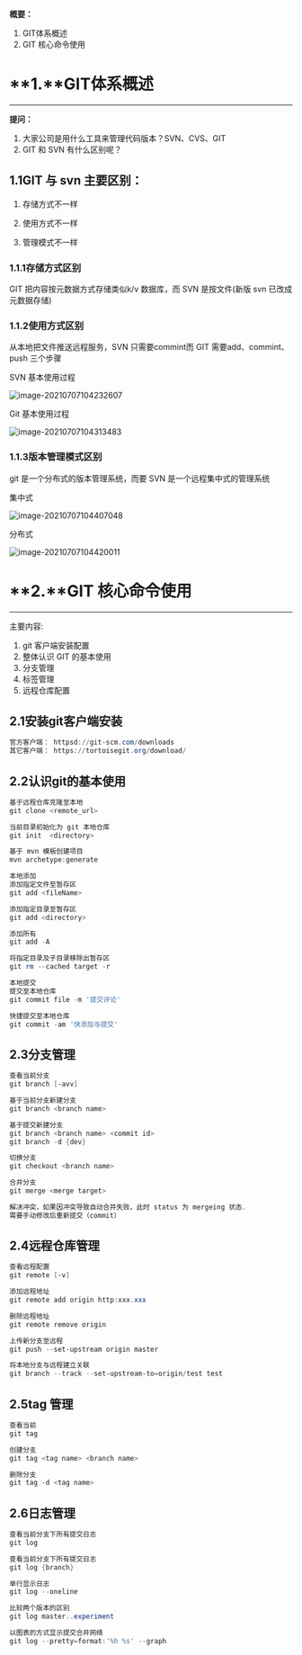 **概要：**

1. GIT体系概述
2. GIT 核心命令使用
# **1.**GIT体系概述

---


**提问：**

1. 大家公司是用什么工具来管理代码版本？SVN、CVS、GIT
2. GIT 和 SVN 有什么区别呢？

## 1.1GIT 与 svn 主要区别：

1. 存储方式不一样

2. 使用方式不一样

3. 管理模式不一样

   
### **1**.1.1存储方式区别

GIT 把内容按元数据方式存储类似k/v 数据库，而 SVN 是按文件(新版 svn 已改成元数据存储)

### **1.1.2**使用方式区别

从本地把文件推送远程服务，SVN 只需要commint而 GIT 需要add、commint、push 三个步骤

SVN 基本使用过程

![image-20210707104232607](https://gitee.com/liufeihua/images/raw/master/images/image-20210707104232607.png)

Git 基本使用过程

![image-20210707104313483](https://gitee.com/liufeihua/images/raw/master/images/image-20210707104313483.png)

### **1.1.3**版本管理模式区别

git 是一个分布式的版本管理系统，而要 SVN 是一个远程集中式的管理系统

集中式

![image-20210707104407048](https://gitee.com/liufeihua/images/raw/master/images/image-20210707104407048.png)

分布式

![image-20210707104420011](https://gitee.com/liufeihua/images/raw/master/images/image-20210707104420011.png)


# **2.**GIT 核心命令使用

---


主要内容:

1. git 客户端安装配置
2. 整体认识 GIT 的基本使用
3. 分支管理
4. 标签管理
5. 远程仓库配置



## 2.1安装git客户端安装

```powershell
官方客户端： httpsd://git-scm.com/downloads
其它客户端： https://tortoisegit.org/download/
```



## 2.2认识git的基本使用

```powershell
基于远程仓库克隆至本地
git clone <remote_url>

当前目录初始化为 git 本地仓库
git init  <directory>

基于 mvn 模板创建项目
mvn archetype:generate

本地添加
添加指定文件至暂存区
git add <fileName>

添加指定目录至暂存区
git add <directory>

添加所有
git add -A

将指定目录及子目录移除出暂存区
git rm --cached target -r

本地提交
提交至本地仓库
git commit file -m '提交评论'

快捷提交至本地仓库
git commit -am '快添加与提交'
```



## **2.3**分支管理

```powershell
查看当前分支
git branch [-avv]

基于当前分支新建分支
git branch <branch name>

基于提交新建分支
git branch <branch name> <commit id>
git branch -d {dev}

切换分支
git checkout <branch name>

合并分支
git merge <merge target>

解决冲突，如果因冲突导致自动合并失败，此时 status 为 mergeing 状态.
需要手动修改后重新提交（commit）
```



## **2.4**远程仓库管理

```powershell
查看远程配置
git remote [-v]

添加远程地址
git remote add origin http:xxx.xxx

删除远程地址
git remote remove origin 

上传新分支至远程
git push --set-upstream origin master 

将本地分支与远程建立关联
git branch --track --set-upstream-to=origin/test test
```



## **2.5**tag 管理

```powershell
查看当前
git tag

创建分支
git tag <tag name> <branch name>

删除分支
git tag -d <tag name>
```



## **2.6**日志管理

```powershell
查看当前分支下所有提交日志
git log

查看当前分支下所有提交日志
git log {branch}

单行显示日志
git log --oneline

比较两个版本的区别
git log master..experiment

以图表的方式显示提交合并网络
git log --pretty=format:'%h %s' --graph
```



